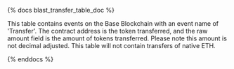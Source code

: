 {% docs blast_transfer_table_doc %}

This table contains events on the Base Blockchain with an event name of 'Transfer'. The contract address is the token transferred, and the raw amount field is the amount of tokens transferred. Please note this amount is not decimal adjusted. This table will not contain transfers of native ETH.

{% enddocs %}